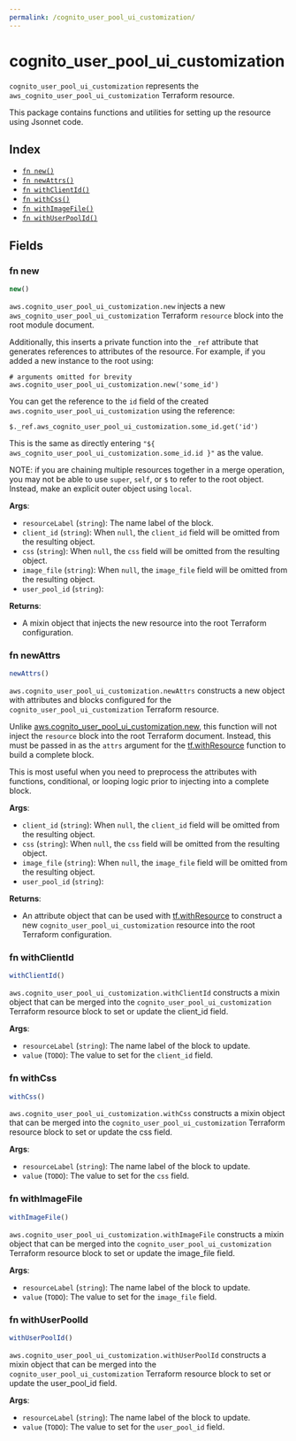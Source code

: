 ```yaml
---
permalink: /cognito_user_pool_ui_customization/
---
```


# cognito_user_pool_ui_customization

`cognito_user_pool_ui_customization` represents the `aws_cognito_user_pool_ui_customization` Terraform resource.



This package contains functions and utilities for setting up the resource using Jsonnet code.


## Index

* [`fn new()`](#fn-new)
* [`fn newAttrs()`](#fn-newattrs)
* [`fn withClientId()`](#fn-withclientid)
* [`fn withCss()`](#fn-withcss)
* [`fn withImageFile()`](#fn-withimagefile)
* [`fn withUserPoolId()`](#fn-withuserpoolid)

## Fields

### fn new

```ts
new()
```


`aws.cognito_user_pool_ui_customization.new` injects a new `aws_cognito_user_pool_ui_customization` Terraform `resource`
block into the root module document.

Additionally, this inserts a private function into the `_ref` attribute that generates references to attributes of the
resource. For example, if you added a new instance to the root using:

    # arguments omitted for brevity
    aws.cognito_user_pool_ui_customization.new('some_id')

You can get the reference to the `id` field of the created `aws.cognito_user_pool_ui_customization` using the reference:

    $._ref.aws_cognito_user_pool_ui_customization.some_id.get('id')

This is the same as directly entering `"${ aws_cognito_user_pool_ui_customization.some_id.id }"` as the value.

NOTE: if you are chaining multiple resources together in a merge operation, you may not be able to use `super`, `self`,
or `$` to refer to the root object. Instead, make an explicit outer object using `local`.

**Args**:
  - `resourceLabel` (`string`): The name label of the block.
  - `client_id` (`string`):  When `null`, the `client_id` field will be omitted from the resulting object.
  - `css` (`string`):  When `null`, the `css` field will be omitted from the resulting object.
  - `image_file` (`string`):  When `null`, the `image_file` field will be omitted from the resulting object.
  - `user_pool_id` (`string`): 

**Returns**:
- A mixin object that injects the new resource into the root Terraform configuration.


### fn newAttrs

```ts
newAttrs()
```


`aws.cognito_user_pool_ui_customization.newAttrs` constructs a new object with attributes and blocks configured for the `cognito_user_pool_ui_customization`
Terraform resource.

Unlike [aws.cognito_user_pool_ui_customization.new](#fn-cognitouserpooluicustomizationnew), this function will not inject the `resource`
block into the root Terraform document. Instead, this must be passed in as the `attrs` argument for the
[tf.withResource](https://github.com/tf-libsonnet/core/tree/main/docs#fn-withresource) function to build a complete block.

This is most useful when you need to preprocess the attributes with functions, conditional, or looping logic prior to
injecting into a complete block.

**Args**:
  - `client_id` (`string`):  When `null`, the `client_id` field will be omitted from the resulting object.
  - `css` (`string`):  When `null`, the `css` field will be omitted from the resulting object.
  - `image_file` (`string`):  When `null`, the `image_file` field will be omitted from the resulting object.
  - `user_pool_id` (`string`): 

**Returns**:
  - An attribute object that can be used with [tf.withResource](https://github.com/tf-libsonnet/core/tree/main/docs#fn-withresource) to construct a new `cognito_user_pool_ui_customization` resource into the root Terraform configuration.


### fn withClientId

```ts
withClientId()
```

`aws.cognito_user_pool_ui_customization.withClientId` constructs a mixin object that can be merged into the `cognito_user_pool_ui_customization`
Terraform resource block to set or update the client_id field.



**Args**:
  - `resourceLabel` (`string`): The name label of the block to update.
  - `value` (`TODO`): The value to set for the `client_id` field.


### fn withCss

```ts
withCss()
```

`aws.cognito_user_pool_ui_customization.withCss` constructs a mixin object that can be merged into the `cognito_user_pool_ui_customization`
Terraform resource block to set or update the css field.



**Args**:
  - `resourceLabel` (`string`): The name label of the block to update.
  - `value` (`TODO`): The value to set for the `css` field.


### fn withImageFile

```ts
withImageFile()
```

`aws.cognito_user_pool_ui_customization.withImageFile` constructs a mixin object that can be merged into the `cognito_user_pool_ui_customization`
Terraform resource block to set or update the image_file field.



**Args**:
  - `resourceLabel` (`string`): The name label of the block to update.
  - `value` (`TODO`): The value to set for the `image_file` field.


### fn withUserPoolId

```ts
withUserPoolId()
```

`aws.cognito_user_pool_ui_customization.withUserPoolId` constructs a mixin object that can be merged into the `cognito_user_pool_ui_customization`
Terraform resource block to set or update the user_pool_id field.



**Args**:
  - `resourceLabel` (`string`): The name label of the block to update.
  - `value` (`TODO`): The value to set for the `user_pool_id` field.
